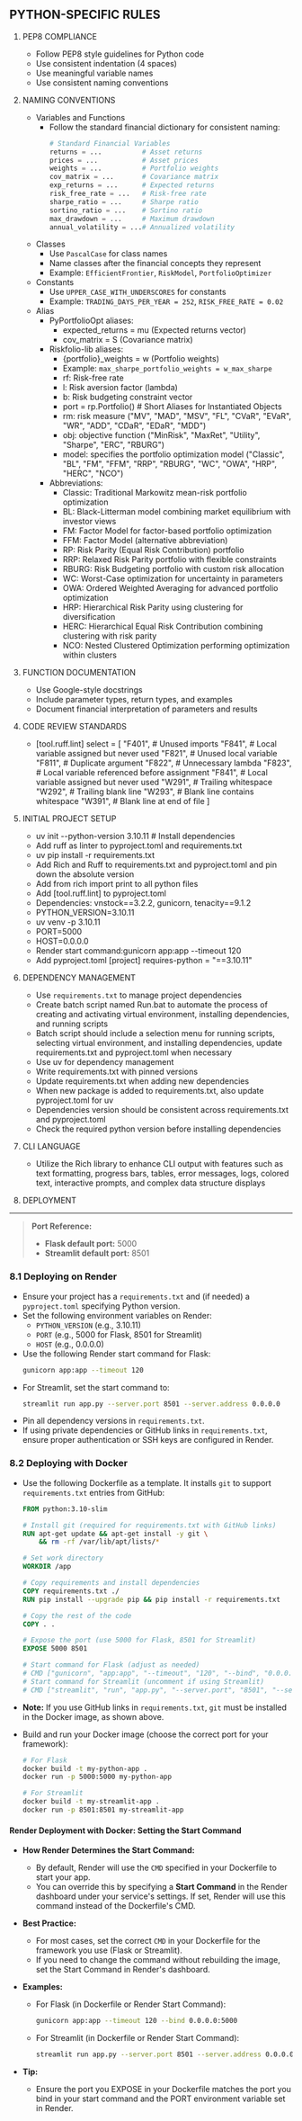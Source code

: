 PYTHON-SPECIFIC RULES
--------------------

1. PEP8 COMPLIANCE
   - Follow PEP8 style guidelines for Python code
   - Use consistent indentation (4 spaces)
   - Use meaningful variable names
   - Use consistent naming conventions

2. NAMING CONVENTIONS
   - Variables and Functions
     - Follow the standard financial dictionary for consistent naming:
       ```python
       # Standard Financial Variables
       returns = ...          # Asset returns
       prices = ...           # Asset prices
       weights = ...          # Portfolio weights
       cov_matrix = ...       # Covariance matrix
       exp_returns = ...      # Expected returns
       risk_free_rate = ...   # Risk-free rate
       sharpe_ratio = ...     # Sharpe ratio
       sortino_ratio = ...    # Sortino ratio
       max_drawdown = ...     # Maximum drawdown
       annual_volatility = ...# Annualized volatility
       ```
   - Classes
     - Use `PascalCase` for class names
     - Name classes after the financial concepts they represent
     - Example: `EfficientFrontier`, `RiskModel`, `PortfolioOptimizer`
   - Constants
     - Use `UPPER_CASE_WITH_UNDERSCORES` for constants
     - Example: `TRADING_DAYS_PER_YEAR = 252`, `RISK_FREE_RATE = 0.02`
   - Alias
     - PyPortfolioOpt aliases:
       - expected_returns = mu (Expected returns vector)
       - cov_matrix = S (Covariance matrix)
     - Riskfolio-lib aliases:
       - {portfolio}_weights = w (Portfolio weights)
       - Example: `max_sharpe_portfolio_weights = w_max_sharpe`
       - rf: Risk-free rate
       - l: Risk aversion factor (lambda)
       - b: Risk budgeting constraint vector  
       - port = rp.Portfolio() # Short Aliases for Instantiated Objects
       - rm: risk measure ("MV", "MAD", "MSV", "FL", "CVaR", "EVaR", "WR", "ADD", "CDaR", "EDaR", "MDD")
       - obj: objective function ("MinRisk", "MaxRet", "Utility", "Sharpe", "ERC", "RBURG")
       - model: specifies the portfolio optimization model ("Classic", "BL", "FM", "FFM", "RRP", "RBURG", "WC", "OWA", "HRP", "HERC", "NCO")
     - Abbreviations:
       - Classic: Traditional Markowitz mean-risk portfolio optimization
       - BL: Black-Litterman model combining market equilibrium with investor views
       - FM: Factor Model for factor-based portfolio optimization
       - FFM: Factor Model (alternative abbreviation)
       - RP: Risk Parity (Equal Risk Contribution) portfolio
       - RRP: Relaxed Risk Parity portfolio with flexible constraints
       - RBURG: Risk Budgeting portfolio with custom risk allocation
       - WC: Worst-Case optimization for uncertainty in parameters
       - OWA: Ordered Weighted Averaging for advanced portfolio optimization
       - HRP: Hierarchical Risk Parity using clustering for diversification
       - HERC: Hierarchical Equal Risk Contribution combining clustering with risk parity
       - NCO: Nested Clustered Optimization performing optimization within clusters

3. FUNCTION DOCUMENTATION
   - Use Google-style docstrings
   - Include parameter types, return types, and examples
   - Document financial interpretation of parameters and results

4. CODE REVIEW STANDARDS
   - [tool.ruff.lint]
     select = [
       "F401",  # Unused imports
       "F841",  # Local variable assigned but never used
       "F821",  # Unused local variable
       "F811",  # Duplicate argument
       "F822",  # Unnecessary lambda
       "F823",  # Local variable referenced before assignment
       "F841",  # Local variable assigned but never used
       "W291",  # Trailing whitespace
       "W292",  # Trailing blank line
       "W293",  # Blank line contains whitespace
       "W391",  # Blank line at end of file
     ]

5. INITIAL PROJECT SETUP
   - uv init --python-version 3.10.11   # Install dependencies
   - Add ruff as linter to pyproject.toml and requirements.txt
   - uv pip install -r requirements.txt
   - Add Rich and Ruff to requirements.txt and pyproject.toml and pin down the absolute version
   - Add from rich import print to all python files
   - Add [tool.ruff.lint] to pyproject.toml
   - Dependencies: vnstock==3.2.2, gunicorn, tenacity==9.1.2
   - PYTHON_VERSION=3.10.11
   - uv venv -p 3.10.11
   - PORT=5000
   - HOST=0.0.0.0
   - Render start command:gunicorn app:app --timeout 120
   - Add pyproject.toml [project] requires-python = "==3.10.11"

6. DEPENDENCY MANAGEMENT
   - Use `requirements.txt` to manage project dependencies
   - Create batch script named Run.bat to automate the process of creating and activating virtual environment, installing dependencies, and running scripts
   - Batch script should include a selection menu for running scripts, selecting virtual environment, and installing dependencies, update requirements.txt and pyproject.toml when necessary
   - Use uv for dependency management
   - Write requirements.txt with pinned versions
   - Update requirements.txt when adding new dependencies
   - When new package is added to requirements.txt, also update pyproject.toml for uv
   - Dependencies version should be consistent across requirements.txt and pyproject.toml
   - Check the required python version before installing dependencies

7. CLI LANGUAGE
   - Utilize the Rich library to enhance CLI output with features such as text formatting, progress bars, tables, error messages, logs, colored text, interactive prompts, and complex data structure displays

8. DEPLOYMENT
-------------

> **Port Reference:**
> - **Flask default port:** 5000
> - **Streamlit default port:** 8501

### 8.1 Deploying on Render
- Ensure your project has a `requirements.txt` and (if needed) a `pyproject.toml` specifying Python version.
- Set the following environment variables on Render:
  - `PYTHON_VERSION` (e.g., 3.10.11)
  - `PORT` (e.g., 5000 for Flask, 8501 for Streamlit)
  - `HOST` (e.g., 0.0.0.0)
- Use the following Render start command for Flask:
  ```sh
  gunicorn app:app --timeout 120
  ```
- For Streamlit, set the start command to:
  ```sh
  streamlit run app.py --server.port 8501 --server.address 0.0.0.0
  ```
- Pin all dependency versions in `requirements.txt`.
- If using private dependencies or GitHub links in `requirements.txt`, ensure proper authentication or SSH keys are configured in Render.

### 8.2 Deploying with Docker
- Use the following Dockerfile as a template. It installs `git` to support `requirements.txt` entries from GitHub:

  ```Dockerfile
  FROM python:3.10-slim

  # Install git (required for requirements.txt with GitHub links)
  RUN apt-get update && apt-get install -y git \
      && rm -rf /var/lib/apt/lists/*

  # Set work directory
  WORKDIR /app

  # Copy requirements and install dependencies
  COPY requirements.txt ./
  RUN pip install --upgrade pip && pip install -r requirements.txt

  # Copy the rest of the code
  COPY . .

  # Expose the port (use 5000 for Flask, 8501 for Streamlit)
  EXPOSE 5000 8501

  # Start command for Flask (adjust as needed)
  # CMD ["gunicorn", "app:app", "--timeout", "120", "--bind", "0.0.0.0:5000"]
  # Start command for Streamlit (uncomment if using Streamlit)
  # CMD ["streamlit", "run", "app.py", "--server.port", "8501", "--server.address", "0.0.0.0"]
  ```

- **Note:** If you use GitHub links in `requirements.txt`, `git` must be installed in the Docker image, as shown above.
- Build and run your Docker image (choose the correct port for your framework):
  ```sh
  # For Flask
  docker build -t my-python-app .
  docker run -p 5000:5000 my-python-app

  # For Streamlit
  docker build -t my-streamlit-app .
  docker run -p 8501:8501 my-streamlit-app
  ```

#### Render Deployment with Docker: Setting the Start Command

- **How Render Determines the Start Command:**
  - By default, Render will use the `CMD` specified in your Dockerfile to start your app.
  - You can override this by specifying a **Start Command** in the Render dashboard under your service's settings. If set, Render will use this command instead of the Dockerfile's CMD.

- **Best Practice:**
  - For most cases, set the correct `CMD` in your Dockerfile for the framework you use (Flask or Streamlit).
  - If you need to change the command without rebuilding the image, set the Start Command in Render's dashboard.

- **Examples:**
  - For Flask (in Dockerfile or Render Start Command):
    ```sh
    gunicorn app:app --timeout 120 --bind 0.0.0.0:5000
    ```
  - For Streamlit (in Dockerfile or Render Start Command):
    ```sh
    streamlit run app.py --server.port 8501 --server.address 0.0.0.0
    ```

- **Tip:**
  - Ensure the port you EXPOSE in your Dockerfile matches the port you bind in your start command and the PORT environment variable set in Render.